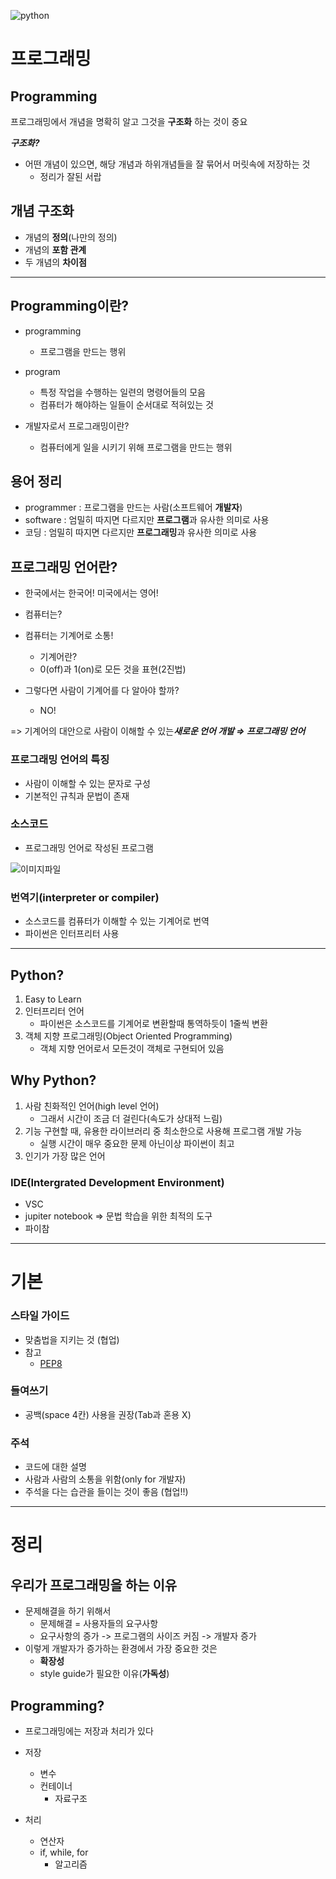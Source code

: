 ![python](https://upload.wikimedia.org/wikipedia/commons/7/72/Python_logo_1990s.svg)
# 프로그래밍

## Programming

프로그래밍에서 개념을 명확히 알고 그것을 **구조화** 하는 것이 중요


***구조화?***

- 어떤 개념이 있으면, 해당 개념과 하위개념들을 잘 묶어서 머릿속에 저장하는 것
    - 정리가 잘된 서랍


## 개념 구조화

- 개념의 **정의**(나만의 정의)
- 개념의 **포함 관계**
- 두 개념의 **차이점**


---


## Programming이란?

- programming
    - 프로그램을 만드는 행위

- program
    - 특정 작업을 수행하는 일련의 명령어들의 모음
    - 컴퓨터가 해야하는 일들이 순서대로 적혀있는 것

- 개발자로서 프로그래밍이란?
    - 컴퓨터에게 일을 시키기 위해 프로그램을 만드는 행위


## 용어 정리
- programmer : 프로그램을 만드는 사람(소프트웨어 **개발자**)
- software : 엄밀히 따지면 다르지만 **프로그램**과 유사한 의미로 사용
- 코딩 : 엄밀히 따지면 다르지만 **프로그래밍**과 유사한 의미로 사용


## 프로그래밍 언어란?

- 한국에서는 한국어! 미국에서는 영어!

- 컴퓨터는?
- 컴퓨터는 기계어로 소통!

  - 기계어란?
  - 0(off)과 1(on)로 모든 것을 표현(2진법)

- 그렇다면 사람이 기계어를 다 알아야 할까?
  - NO!

=> 기계어의 대안으로 사람이 이해할 수 있는***새로운 언어 개발 ⇒ 프로그래밍 언어***


### 프로그래밍 언어의 특징

- 사람이 이해할 수 있는 문자로 구성
- 기본적인 규칙과 문법이 존재


### 소스코드

- 프로그래밍 언어로 작성된 프로그램

![이미지파일](https://s3.us-west-2.amazonaws.com/secure.notion-static.com/560cb6e0-28d2-4138-8427-77818e124854/KakaoTalk_20220718_175457261.jpg?X-Amz-Algorithm=AWS4-HMAC-SHA256&X-Amz-Content-Sha256=UNSIGNED-PAYLOAD&X-Amz-Credential=AKIAT73L2G45EIPT3X45%2F20220731%2Fus-west-2%2Fs3%2Faws4_request&X-Amz-Date=20220731T145207Z&X-Amz-Expires=86400&X-Amz-Signature=e1ec205400fbdb5f9014f1a5277e3de0e44cb85f81dc184740965d261d840eb2&X-Amz-SignedHeaders=host&response-content-disposition=filename%20%3D%22KakaoTalk_20220718_175457261.jpg%22&x-id=GetObject)


### 번역기(interpreter or compiler)

- 소스코드를 컴퓨터가 이해할 수 있는 기계어로 번역
- 파이썬은 인터프리터 사용


---


## Python?

1. Easy to Learn
2. 인터프리터 언어
   - 파이썬은 소스코드를 기계어로 변환할때 통역하듯이 1줄씩 변환
3. 객체 지향 프로그래밍(Object Oriented Programming)
   - 객체 지향 언어로서 모든것이 객체로 구현되어 있음



## Why Python?

1. 사람 친화적인 언어(high level 언어)
    - 그래서 시간이 조금 더 걸린다(속도가 상대적 느림)
2. 기능 구현할 때, 유용한 라이브러리 중 최소한으로 사용해 프로그램 개발 가능
   - 실행 시간이 매우 중요한 문제 아닌이상 파이썬이 최고
3. 인기가 가장 많은 언어



### IDE(Intergrated Development Environment)

- VSC
- jupiter notebook ⇒ 문법 학습을 위한 최적의 도구
- 파이참

---
# 기본

### 스타일 가이드

- 맞춤법을 지키는 것 (협업)
- 참고
  - [PEP8](https://peps.python.org/pep-0008/)

### 들여쓰기

- 공백(space 4칸) 사용을 권장(Tab과 혼용 X)

### 주석

- 코드에 대한 설명
- 사람과 사람의 소통을 위함(only for 개발자)
- 주석을 다는 습관을 들이는 것이 좋음 (협업!!)


---

# 정리


## 우리가 프로그래밍을 하는 이유
- 문제해결을 하기 위해서
    - 문제해결 = 사용자들의 요구사항
    - 요구사항의 증가 -> 프로그램의 사이즈 커짐 -> 개발자 증가
- 이렇게 개발자가 증가하는 환경에서 가장 중요한 것은
    - **확장성**
    - style guide가 필요한 이유(**가독성**)

## Programming?
- 프로그래밍에는 저장과 처리가 있다

- 저장
  - 변수
  - 컨테이너
    - 자료구조

- 처리
  - 연산자
  - if, while, for 
    - 알고리즘